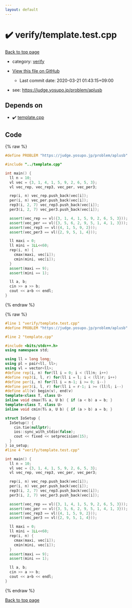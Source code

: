 ```yaml
---
layout: default
---
```


<!-- mathjax config similar to math.stackexchange -->
<script type="text/javascript" async
  src="https://cdnjs.cloudflare.com/ajax/libs/mathjax/2.7.5/MathJax.js?config=TeX-MML-AM_CHTML">
</script>
<script type="text/x-mathjax-config">
  MathJax.Hub.Config({
    TeX: { equationNumbers: { autoNumber: "AMS" }},
    tex2jax: {
      inlineMath: [ ['$','$'] ],
      processEscapes: true
    },
    "HTML-CSS": { matchFontHeight: false },
    displayAlign: "left",
    displayIndent: "2em"
  });
</script>

<script type="text/javascript" src="https://cdnjs.cloudflare.com/ajax/libs/jquery/3.4.1/jquery.min.js"></script>
<script src="https://cdn.jsdelivr.net/npm/jquery-balloon-js@1.1.2/jquery.balloon.min.js" integrity="sha256-ZEYs9VrgAeNuPvs15E39OsyOJaIkXEEt10fzxJ20+2I=" crossorigin="anonymous"></script>
<script type="text/javascript" src="../../assets/js/copy-button.js"></script>
<link rel="stylesheet" href="../../assets/css/copy-button.css" />


# :heavy_check_mark: verify/template.test.cpp

<a href="../../index.html">Back to top page</a>

* category: <a href="../../index.html#e8418d1d706cd73548f9f16f1d55ad6e">verify</a>
* <a href="{{ site.github.repository_url }}/blob/master/verify/template.test.cpp">View this file on GitHub</a>
    - Last commit date: 2020-03-21 01:43:15+09:00


* see: <a href="https://judge.yosupo.jp/problem/aplusb">https://judge.yosupo.jp/problem/aplusb</a>


## Depends on

* :heavy_check_mark: <a href="../../library/template.cpp.html">template.cpp</a>


## Code

<a id="unbundled"></a>
{% raw %}
```cpp
#define PROBLEM "https://judge.yosupo.jp/problem/aplusb"

#include "../template.cpp"

int main() {
  ll n = 10;
  vl vec = {3, 1, 4, 1, 5, 9, 2, 6, 5, 3};
  vl vec_rep, vec_rep3, vec_per, vec_per3;

  rep(i, n) vec_rep.push_back(vec[i]);
  per(i, n) vec_per.push_back(vec[i]);
  rep3(i, 2, 7) vec_rep3.push_back(vec[i]);
  per3(i, 2, 7) vec_per3.push_back(vec[i]);

  assert(vec_rep == vl({3, 1, 4, 1, 5, 9, 2, 6, 5, 3}));
  assert(vec_per == vl({3, 5, 6, 2, 9, 5, 1, 4, 1, 3}));
  assert(vec_rep3 == vl({4, 1, 5, 9, 2}));
  assert(vec_per3 == vl({2, 9, 5, 1, 4}));

  ll maxi = 0;
  ll mini = 1LL<<60;
  rep(i, n) {
    cmax(maxi, vec[i]);
    cmin(mini, vec[i]);
  }
  assert(maxi == 9);
  assert(mini == 1);

  ll a, b;
  cin >> a >> b;
  cout << a+b << endl;
}

```
{% endraw %}

<a id="bundled"></a>
{% raw %}
```cpp
#line 1 "verify/template.test.cpp"
#define PROBLEM "https://judge.yosupo.jp/problem/aplusb"

#line 2 "template.cpp"

#include <bits/stdc++.h>
using namespace std;

using ll = long long;
using pl = pair<ll, ll>;
using vl = vector<ll>;
#define rep(i, n) for(ll i = 0; i < (ll)n; i++)
#define rep3(i, l, r) for(ll i = l; i < (ll)r; i++)
#define per(i, n) for(ll i = n-1; i >= 0; i--)
#define per3(i, l, r) for(ll i = r-1; i >= (ll)l; i--)
#define all(v) begin(v), end(v)
template<class T, class U>
inline void cmax(T& a, U b) { if (a < b) a = b; }
template<class T, class U>
inline void cmin(T& a, U b) { if (a > b) a = b; }

struct IoSetup {
  IoSetup() {
    cin.tie(nullptr);
    ios::sync_with_stdio(false);
    cout << fixed << setprecision(15);
  }
} io_setup;
#line 4 "verify/template.test.cpp"

int main() {
  ll n = 10;
  vl vec = {3, 1, 4, 1, 5, 9, 2, 6, 5, 3};
  vl vec_rep, vec_rep3, vec_per, vec_per3;

  rep(i, n) vec_rep.push_back(vec[i]);
  per(i, n) vec_per.push_back(vec[i]);
  rep3(i, 2, 7) vec_rep3.push_back(vec[i]);
  per3(i, 2, 7) vec_per3.push_back(vec[i]);

  assert(vec_rep == vl({3, 1, 4, 1, 5, 9, 2, 6, 5, 3}));
  assert(vec_per == vl({3, 5, 6, 2, 9, 5, 1, 4, 1, 3}));
  assert(vec_rep3 == vl({4, 1, 5, 9, 2}));
  assert(vec_per3 == vl({2, 9, 5, 1, 4}));

  ll maxi = 0;
  ll mini = 1LL<<60;
  rep(i, n) {
    cmax(maxi, vec[i]);
    cmin(mini, vec[i]);
  }
  assert(maxi == 9);
  assert(mini == 1);

  ll a, b;
  cin >> a >> b;
  cout << a+b << endl;
}

```
{% endraw %}

<a href="../../index.html">Back to top page</a>

